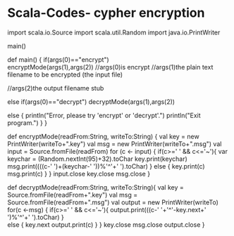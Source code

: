 Scala-Codes-
cypher encryption 
============

import scala.io.Source
import scala.util.Random
import java.io.PrintWriter

main()


def main() {
if(args(0)=="encrypt") 	
	encryptMode(args(1),args(2))
//args(0)is encrypt
//args(1)the plain text filename to be encrypted (the input file)


//args(2)the output filename stub

else if(args(0)=="decrypt")
     decryptMode(args(1),args(2))

else {
	println("Error, please try 'encrypt' or 'decrypt'.")
	println("Exit program.")
	}
}

def encryptMode(readFrom:String, writeTo:String) {
val key  = new PrintWriter(writeTo+".key")
val msg = new PrintWriter(writeTo+".msg")
val input = Source.fromFile(readFrom)
    for (c <- input) {
	if(c>=' ' && c<='~'){
	var keychar = (Random.nextInt(95)+32).toChar
	key.print(keychar)
	msg.print((((c-' ')+(keychar-' '))%'^'+' ').toChar)
			}
		else { 
			key.print(c)
			msg.print(c)
			}
		}
	input.close
	key.close
	msg.close
}

def decryptMode(readFrom:String, writeTo:String){
val key = Source.fromFile(readFrom+".key")
val msg = Source.fromFile(readFrom+".msg")
val output = new PrintWriter(writeTo)
for(c <-msg) {
	if(c>=' ' && c<='~'){
	output.print(((c-' '+'^'-key.next+' ')%'^'+' ').toChar)
			}	
		else { 
			key.next
			output.print(c)	
			}
		}
	key.close
	msg.close
	output.close
}



